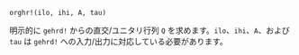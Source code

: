 ```
orghr!(ilo, ihi, A, tau)
```

明示的に `gehrd!` からの直交/ユニタリ行列 `Q` を求めます。`ilo`、`ihi`、`A`、および `tau` は `gehrd!` への入力/出力に対応している必要があります。
